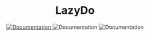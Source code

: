 
<h1 align="center">LazyDo</h1>
<p align="center">
  <a href="#" target="_blank">
    <img alt="Documentation" src="https://img.shields.io/badge/documentation-yes-brightgreen.svg" />
  </a>
  <img alt="Documentation" src="https://img.shields.io/badge/-Flutter-blue?&logo=flutter" />
  <img alt="Documentation" src="https://img.shields.io/badge/-Firebase-blue?&logo=firebase" />
<!--   <a href="#" target="_blank">
    <img alt="License: MIT" src="https://img.shields.io/badge/License-MIT-yellow.svg" />
  </a> -->
<!--   <img alt="GitHub last commit" src="https://img.shields.io/github/last-commit/surajboniwal/LazyDo"> -->
<!--     <img alt="GitHub Workflow Status" src="https://img.shields.io/github/workflow/status/surajboniwal/LazyDo/Flutter%20CI?logo=dart&logoColor=lightblue"> -->
</p>
